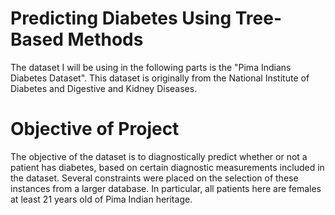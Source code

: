 # Predicting Diabetes Using Tree-Based Methods
The dataset I will be using in the following parts is the "Pima Indians Diabetes Dataset". This dataset is originally from the National Institute of Diabetes and Digestive and Kidney Diseases.

# Objective of Project
The objective of the dataset is to diagnostically predict whether or not a patient has diabetes, based on certain diagnostic measurements included in the dataset. Several constraints were placed on the selection of these instances from a larger database. In particular, all patients here are females at least 21 years old of Pima Indian heritage.

